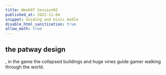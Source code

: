 ```yaml
---
title: Week07 Session02
published_at: 2022-11-04
snippet: Guiding and bisic modle
disable_html_sanitization: true
allow_math: true
---
```


## the patway design
, in the game the collapsed buildings and huge vines guide gamer walking through the world. 

##